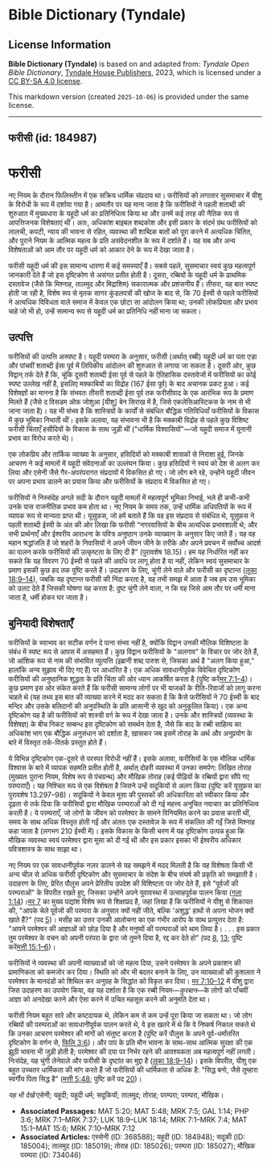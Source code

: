 # Bible Dictionary (Tyndale)

## License Information

**Bible Dictionary (Tyndale)** is based on and adapted from: _Tyndale Open Bible Dictionary_, [Tyndale House Publishers](https://tyndaleopenresources.com/), 2023, which is licensed under a [CC BY-SA 4.0 license](https://creativecommons.org/licenses/by-sa/4.0/legalcode.en).

This markdown version (created `2025-10-06`) is provided under the same license.



--------------------------------

## फरीसी (id: 184987)

फरीसी
=====

नए नियम के दौरान फिलिस्तीन में एक सक्रिय धार्मिक संप्रदाय था। फरीसियों को लगातार सुसमाचार में यीशु के विरोधी के रूप में दर्शाया गया है। आमतौर पर यह माना जाता है कि फरीसियों ने पहली शताब्दी की शुरुआत में मुख्यधारा के यहूदी धर्म का प्रतिनिधित्व किया था और उनमें कई तरह की नैतिक रूप से आपत्तिजनक विशेषताएं थीं। अतः, अधिकांश बाइबल शब्दकोश और इसी प्रकार के संदर्भ ग्रंथ फरीसियों को लालची, कपटी, न्याय की भावना से रहित, व्यवस्था की शाब्दिक बातों को पूरा करने में अत्यधिक चिंतित, और पुराने नियम के आत्मिक महत्व के प्रति असंवेदनशील के रूप में दर्शाते हैं। यह सब और अन्य विशेषताओं को आम तौर पर यहूदी धर्म को आकार देने के रूप में देखा जाता है।

फरीसी यहूदी धर्म की इस सामान्य धारणा में कई समस्याएँ हैं। सबसे पहले, सुसमाचार स्वयं कुछ महत्वपूर्ण जानकारी देते हैं जो इस दृष्टिकोण से असंगत प्रतीत होती है। दूसरा, रब्बियों के यहूदी धर्म के प्राथमिक दस्तावेज (जैसे कि मिश्नाह, तालमुद और मिद्राशिम) सकारात्मक और प्रशंसनीय हैं। तीसरा, यह बात स्पष्ट होती जा रही है, विशेष रूप से मृतक सागर कुंडलपत्रों की खोज के बाद से, कि 70 ईस्वी से पहले फरीसियों ने अत्यधिक विविधता वाले समाज में केवल एक छोटा सा आंदोलन किया था; उनकी लोकप्रियता और प्रभाव चाहे जो भी हो, उन्हें सामान्य रूप से यहूदी धर्म का प्रतिनिधि नहीं माना जा सकता।

उत्पत्ति
--------

फरीसियों की उत्पत्ति अस्पष्ट है। यहूदी परम्परा के अनुसार, फरीसी (अर्थात् रब्बी) यहूदी धर्म का पता एज्रा और पांचवीं शताब्दी ईसा पूर्व में लिपिकीय आंदोलन की शुरुआत से लगाया जा सकता है। दूसरी ओर, कुछ विद्वान् तर्क देते हैं कि, चूंकि दूसरी शताब्दी ईसा पूर्व से पहले के ऐतिहासिक दस्तावेजों में फरीसियों का कोई स्पष्ट उल्लेख नहीं है, इसलिए मक्काबियों का विद्रोह (167 ईसा पूर्व) के बाद अचानक प्रकट हुआ। कई विशेषज्ञों का मानना है कि संभवतः तीसरी शताब्दी ईसा पूर्व तक फरीसीवाद के एक आरंभिक रूप के प्रमाण मिलते हैं (जैसे द विसडम ऑफ जोशुआ \[यीशु] बेन सिराख में है, जिसे एकलेसिआस्टिकस के नाम से भी जाना जाता है)। यह भी संभव है कि शास्त्रियों के कार्यों से संबंधित बौद्धिक गतिविधियाँ फरीसियों के विकास में कुछ भूमिका निभाती थीं। इसके अलावा, यह संभावना भी है कि मक्काबी विद्रोह से पहले कुछ विशिष्ट फरीसी चिंताएँ हसीदियों के विकास के साथ जुड़ी थीं ("धार्मिक विश्वासियों"—जो यहूदी समाज में यूनानी प्रभाव का विरोध करते थे)।

एक लोकप्रिय और तार्किक व्याख्या के अनुसार, हसिदियों को मक्काबी शासकों से निराशा हुई, जिनके आचरण ने कई मामलों में यहूदी संवेदनाओं का उल्लंघन किया। कुछ हसिदियों ने स्वयं को देश से अलग कर लिया और एसेनी जैसे गैर\-अपरंपरागत संप्रदायों में विकसित हो गए। जो लोग बने रहे, उन्होंने यहूदी जीवन पर अपना प्रभाव डालने का प्रयास किया और फरीसियों के संप्रदाय में विकसित हो गए।

फरीसियों ने निस्संदेह अगले सदी के दौरान यहूदी मामलों में महत्वपूर्ण भूमिका निभाई, भले ही कभी\-कभी उनके पास राजनीतिक प्रभाव कम होता था। नए नियम के समय तक, उन्हें धार्मिक अधिपतियों के रूप में व्यापक रूप से मान्यता प्राप्त थी। यूसुफ़स, जो हमें बताते हैं कि वह इस संप्रदाय से संबंधित थे, यूसुफ़स ने पहली शताब्दी ईस्वी के अंत की ओर लिखा कि फरीसी “नगरवासियों के बीच अत्यधिक प्रभावशाली थे; और सभी प्रार्थनाएँ और ईश्वरीय आराधना के पवित्र अनुष्ठान उनके व्याख्यान के अनुसार किए जाते हैं। यह वह महान श्रद्धांजलि है जो शहरों के निवासियों ने अपने जीवन जीने के तरीके और अपने प्रवचन में सर्वोच्च आदर्श का पालन करके फरीसियों की उत्कृष्टता के लिए दी है” (पुरावशेष 18\.15\)। हम यह निर्धारित नहीं कर सकते कि यह विवरण 70 ईस्वी से पहले की अवधि पर लागू होता है या नहीं, लेकिन स्वयं सुसमाचार के प्रमाण इसकी कुछ हद तक पुष्टि करते हैं। उदाहरण के लिए, चुंगी लेने वाले और फरीसी का दृष्टान्त ([लूका 18:9–14](https://ref.ly/Luke18:9-Luke18:14)), जबकि यह दृष्टान्त फरीसी की निंदा करता है, यह तभी समझ में आता है जब हम उस भूमिका को उलट देते हैं जिसकी घोषणा यह करता है: दुष्ट चुंगी लेने वाला, न कि वह जिसे आम तौर पर धर्मी माना जाता है, धर्मी होकर घर जाता है।

बुनियादी विशेषताएँ
------------------

फरीसियों के स्वाभाव का सटीक वर्णन दे पाना संभव नहीं है, क्योंकि विद्वान उनकी मौलिक विशिष्टता के संबंध में स्पष्ट रूप से आपस में असहमत हैं। कुछ विद्वान फरीसियों के "अलगाव" के विचार पर जोर देते हैं, जो आंशिक रूप से नाम की संभावित व्युत्पत्ति (इब्रानी शब्द पारुश से, जिसका अर्थ है "अलग किया हुआ," हालांकि अन्य सुझाव भी दिए गए हैं) पर आधारित है। एक अधिक सावधानीपूर्वक विवेचित दृष्टिकोण फरीसियों की अनुष्ठानिक शुद्धता के प्रति चिंता की ओर ध्यान आकर्षित करता है (पुष्टि करें[मर 7:1–4](https://ref.ly/Mark7:1-Mark7:4))। कुछ प्रमाण इस ओर संकेत करते हैं कि फरीसी सामान्य लोगों पर भी याजकों के रीति\-रिवाजों को लागू करना चाहते थे (यह तथ्य इस बात की व्याख्या करने में मदद कर सकता है कि कैसे फरीसियों ने 70 ईस्वी के बाद मन्दिर और उसके बलिदानों की अनुपस्थिति के प्रति आसानी से खुद को अनुकूलित किया)। एक अन्य दृष्टिकोण यह है की फरीसियों को शास्त्री वर्ग के रूप में देखा जाता है। उनके और शास्त्रियों (व्यवस्था के विशेषज्ञ) के बीच निकट सम्बन्ध इस दृष्टिकोण को समर्थन देता है, जैसे कि बाद के रब्बी साहित्य का अधिकांश भाग एक बौद्धिक अनुसंधान को दर्शाता है, खासकर जब इसमें तोराह के अर्थ और अनुप्रयोग के बारे में विस्तृत तर्क\-वितर्क प्रस्तुत होते हैं।

ये विभिन्न दृष्टिकोण एक\-दूसरे से परस्पर विरोधी नहीं हैं। इसके अलावा, फरीसियों के एक मौलिक धार्मिक विश्वास के बारे में व्यापक सहमति प्रतीत होती है, अर्थात् दोहरी व्यवस्था में उनका समर्पण: लिखित तोराह (मुख्यतः पुराना नियम, विशेष रूप से पंचग्रन्थ) और मौखिक तोराह (कई पीढ़ियों के रब्बियों द्वारा सौंपे गए परम्पराएँ)। यह निश्चित रूप से एक विशेषता है जिसने उन्हें सदूकियों से अलग किया (पुष्टि करें यूसुफ़स का पुरावशेष 13\.297–98\)। सदूकियों ने केवल मूसा की पुस्तकों की अधिकारिता को स्वीकार किया और दृढ़ता से तर्क दिया कि फरीसियों द्वारा मौखिक परम्पराओं को दी गई महत्त्व अनुचित नवाचार का प्रतिनिधित्व करती है। ये परम्पराएँ, जो लोगों के जीवन को परमेश्वर के सामने विनियमित करने का प्रयास करती थीं, समय के साथ अधिक विस्तृत होती गईं और अंततः एक दस्तावेज़ के रूप में संकलित की गईं जिसे मिश्नाह कहा जाता है (लगभग 210 ईस्वी में)। इसके विकास के किसी चरण में यह दृष्टिकोण उत्पन्न हुआ कि मौखिक व्यवस्था स्वयं परमेश्वर द्वारा मूसा को दी गई थी और इस प्रकार इसका भी ईश्वरीय अधिकार पवित्रशास्त्र के साथ साझा था।

नए नियम पर एक सावधानीपूर्वक नज़र डालने से यह समझने में मदद मिलती है कि यह विशेषता किसी भी अन्य चीज़ से अधिक फरीसी दृष्टिकोण और सुसमाचार के संदेश के बीच संघर्ष की प्रकृति को समझाती है। उदाहरण के लिए, प्रेरित पौलुस अपने प्रेरितीय उपदेश की विशिष्टता पर जोर देते हैं, इसे "पूर्वजों की परम्पराओं" के विपरीत रखते हुए, जिसका उन्होंने अपने युवावस्था में उत्साहपूर्वक पालन किया ([गला 1:14](https://ref.ly/Gal1:14))।[मर 7](https://ref.ly/Mark7:1-Mark7:37) का मुख्य पद्यांश विशेष रूप से शिक्षाप्रद है, जहां लिखा है कि फरीसियों ने यीशु से शिकायत की, "आपके चेले पूर्वजों की परम्परा के अनुसार क्यों नहीं जीते, बल्कि 'अशुद्ध' हाथों से अपना भोजन क्यों खाते हैं?" (पद [5](https://ref.ly/Mark7:5))। मसीह का उत्तर उनकी आलोचना का एक गंभीर आरोप के साथ प्रत्युत्तर देता है: "आपने परमेश्वर की आज्ञाओं को छोड़ दिया है और मनुष्यों की परम्पराओं को थाम लिया है। . . . इस प्रकार तुम परमेश्वर के वचन को अपनी परंपरा के द्वारा जो तुमने दिया है, रद्द कर देते हो” (पद [8](https://ref.ly/Mark7:8), [13](https://ref.ly/Mark7:13); पुष्टि करें[मत्ती 15:1–6](https://ref.ly/Matt15:1-Matt15:6))।

फरीसियों ने व्यवस्था की अपनी व्याख्याओं को जो महत्व दिया, उसने परमेश्वर के अपने प्रकाशन की प्रामाणिकता को कमजोर कर दिया। स्थिति को और भी बदतर बनाने के लिए, उन व्याख्याओं की कुशलता ने परमेश्वर के मानदंडों को शिथिल कर अनुग्रह के सिद्धांत को विकृत कर दिया। [मर 7:10–12](https://ref.ly/Mark7:10-Mark7:12) में यीशु द्वारा जिस उदाहरण का उपयोग किया, वह यह दर्शाता है कि एक रब्बी नियम—*कुरबान*—के लोगों को पाँचवीं आज्ञा को अनदेखा करने और ऐसा करने में उचित महसूस करने की अनुमति देता था।

फरीसी नियम बहुत सारे और कष्टदायक थे, लेकिन कम से कम उन्हें पूरा किया जा सकता था। जो लोग रब्बियों की परम्पराओं का सावधानीपूर्वक पालन करते थे, वे इस खतरे में थे कि वे निष्कर्ष निकाल सकते थे कि उनका आचरण परमेश्वर की मांगों को संतुष्ट करता है (पुष्टि करें पौलुस के अपने पूर्व\-धर्मांतरित दृष्टिकोण के वर्णन से, [फिलि 3:6](https://ref.ly/Phil3:6))। और पाप के प्रति मौन भावना के साथ\-साथ आत्मिक सुरक्षा की एक झूठी भावना भी जुड़ी होती है; परमेश्वर की दया पर निर्भर रहने की आवश्यकता अब महत्वपूर्ण नहीं लगती। निःसंदेह, यह चुंगी लेनेवाले और फरीसी के दृष्टांत का मुद्दा है ([लूका 18:9–14](https://ref.ly/Luke18:9-Luke18:14))। इसके विपरीत, यीशु एक बहुत उच्चतर धार्मिकता की मांग करते हैं जो फरीसियों की धार्मिकता से अधिक है: "सिद्ध बनो, जैसे तुम्हारा स्वर्गीय पिता सिद्ध है" ([मत्ती 5:48](https://ref.ly/Matt5:48); पुष्टि करें पद [20](https://ref.ly/Matt5:20))।

*यह भी देखें* एसेनी; यहूदी; यहूदी धर्म; सदूकियों; तालमुद; तोराह; परम्परा;  परम्परा, मौखिक। 

* **Associated Passages:** MAT 5:20; MAT 5:48; MRK 7:5; GAL 1:14; PHP 3:6; MRK 7:1–MRK 7:37; LUK 18:9–LUK 18:14; MRK 7:1–MRK 7:4; MAT 15:1–MAT 15:6; MRK 7:10–MRK 7:12
* **Associated Articles:** एस्सेनी  (ID: 368588); यहूदी (ID: 184948); सदूकी  (ID: 185004); तालमुद (ID: 185019); तोराह  (ID: 185026); परम्परा (ID: 185027); मौखिक परम्परा  (ID: 734046)

